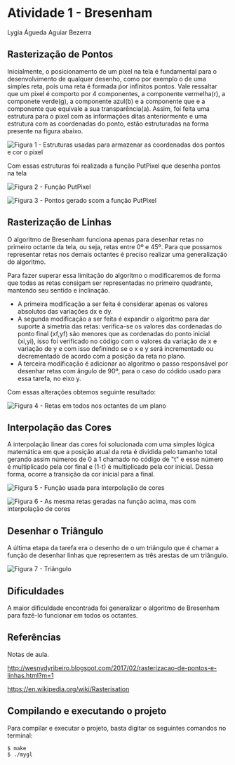 # Atividade 1 - Bresenham
Lygia Águeda Aguiar Bezerra

## Rasterização de Pontos
Inicialmente, o posicionamento de um pixel na tela é fundamental para o desenvolvimento de qualquer desenho, como por exemplo o de uma simples reta, pois uma reta é formada ṕor infinitos pontos. Vale ressaltar que um pixel é comporto por 4 componentes, a componente vermelha(r), a componete verde(g), a componente azul(b) e a componente que e a componente que equivale a sua transparência(a). Assim, foi feita uma estrutura para o pixel com as informações ditas anteriormente e uma estrutura com as coordenadas do ponto, estão estruturadas na forma presente na figura abaixo.

![Figura 1 - Estruturas usadas para armazenar as coordenadas dos pontos e cor o pixel](https://github.com/lygiaagueda/computercomputerGraphics/tree/master/mygl_framework/print/estruturas.png?raw=true)

Com essas estruturas foi realizada a função PutPixel que desenha pontos na tela

![Figura 2 - Função PutPixel](https://github.com/lygiaagueda/computercomputerGraphics/tree/master/mygl_framework/print/putpixel.png?raw=true)

![Figura 3 - Pontos gerado scom a função PutPixel](https://github.com/lygiaagueda/computercomputerGraphics/tree/master/mygl_framework/print/pontos.png?raw=true)

## Rasterização de Linhas
O algoritmo de Bresenham funciona apenas para desenhar retas no primeiro octante da tela, ou seja, retas entre 0º e 45º. Para que possamos representar retas nos demais octantes é preciso realizar uma generalização do algoritmo.

Para fazer superar essa limitação do algoritmo o modificaremos de forma que todas as retas consigam ser representadas no primeiro quadrante, mantendo seu sentido e inclinação.

- A primeira modificação a ser feita é considerar apenas os valores absolutos das variações dx e dy.
- A segunda modificação a ser feita é expandir o algoritmo para dar suporte à simetria das retas: verifica-se os valores das cordenadas do ponto final (xf,yf) são menores que as cordenadas do ponto inicial (xi,yi), isso foi verificado no código com o valores da variação de x e variação de y e com isso definindo se o x e y será incrementado ou decrementado de acordo com a posição da reta no plano.
- A terceira modificação é adicionar ao algoritmo o passo responsável por desenhar retas com ângulo de 90º, para o caso do códido usado para essa tarefa, no eixo y.

Com essas alterações obtemos seguinte resultado:

![Figura 4 - Retas em todos nos octantes de um plano](https://github.com/lygiaagueda/computercomputerGraphics/tree/master/mygl_framework/print/retasSemInterpolacao.png?raw=true)

## Interpolação das Cores
A interpolação linear das cores foi solucionada com uma simples lógica matemática em que a posição atual da reta é dividida pelo tamanho total gerando assim números de 0 a 1 chamado no código de "t" e esse número é multiplicado pela cor final e (1-t) é multiplicado pela cor inicial. Dessa forma, ocorre a transição da cor inicial para a final.

![Figura 5 - Função usada para interpolação de cores](https://github.com/lygiaagueda/computercomputerGraphics/tree/master/mygl_framework/print/interpolacao.png?raw=true)

![Figura 6 - As mesma retas geradas na função acima, mas com interpolação de cores](https://github.com/lygiaagueda/computercomputerGraphics/tree/master/mygl_framework/print/retas.png?raw=true)

## Desenhar o Triângulo
A última etapa da tarefa era o desenho de o um triângulo que é chamar a função de desenhar linhas que representem as três arestas de um triângulo.

![Figura 7 - Triângulo](https://github.com/lygiaagueda/computercomputerGraphics/tree/master/mygl_framework/print/triangulo.png?raw=true)

## Dificuldades
A maior dificuldade encontrada foi generalizar o algoritmo de Bresenham para fazê-lo funcionar em todos os octantes. 


## Referências
Notas de aula.

http://wesnydyribeiro.blogspot.com/2017/02/rasterizacao-de-pontos-e-linhas.html?m=1

https://en.wikipedia.org/wiki/Rasterisation

## Compilando e executando o projeto
Para compilar e executar o projeto, basta digitar os seguintes comandos no terminal:

    $ make
    $ ./mygl
